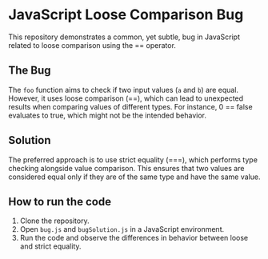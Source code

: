 # JavaScript Loose Comparison Bug
This repository demonstrates a common, yet subtle, bug in JavaScript related to loose comparison using the == operator.

## The Bug
The `foo` function aims to check if two input values (`a` and `b`) are equal.  However, it uses loose comparison (==), which can lead to unexpected results when comparing values of different types. For instance, 0 == false evaluates to true, which might not be the intended behavior.

## Solution
The preferred approach is to use strict equality (===), which performs type checking alongside value comparison. This ensures that two values are considered equal only if they are of the same type and have the same value. 

## How to run the code
1. Clone the repository.
2. Open `bug.js` and `bugSolution.js` in a JavaScript environment. 
3. Run the code and observe the differences in behavior between loose and strict equality.
